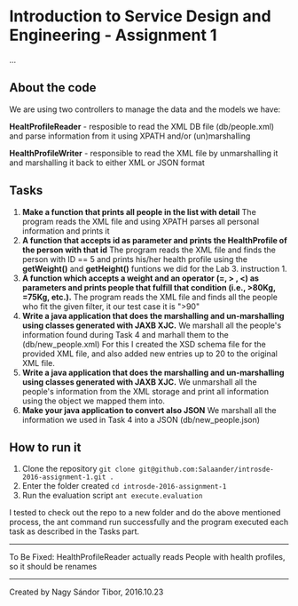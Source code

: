 # Introduction to Service Design and Engineering - Assignment 1

...

## About the code

We are using two controllers to manage the data and the models we have:

**HealtProfileReader** - resposible to read the XML DB file (db/people.xml) and parse information from it using XPATH and/or (un)marshalling

**HealthProfileWriter** - responsible to read the XML file by unmarshalling it and marshalling it back to either XML or JSON format

## Tasks

1. **Make a function that prints all people in the list with detail**
The program reads the XML file and using XPATH parses all personal information and prints it
2. **A function that accepts id as parameter and prints the HealthProfile of the person with that id**
The program reads the XML file and finds the person with ID == 5 and prints his/her health profile using the **getWeight()** and **getHeight()** funtions we did for the Lab 3. instruction 1.
3. **A function which accepts a weight and an operator (=, > , <) as parameters and prints people that fulfill that condition (i.e., >80Kg, =75Kg, etc.).**
The program reads the XML file and finds all the people who fit the given filter, it our test case it is ">90"
4. **Write a java application that does the marshalling and un-marshalling using classes generated with JAXB XJC.**
We marshall all the people's information found during Task 4 and marhall them to the (db/new_people.xml)
For this I created the XSD schema file for the provided XML file, and also added new entries up to 20 to the original XML file.
5. **Write a java application that does the marshalling and un-marshalling using classes generated with JAXB XJC.**
We unmarshall all the people's information from the XML storage and print all information using the object we mapped them into.
6. **Make your java application to convert also JSON**
We marshall all the information we used in Task 4 into a JSON (db/new_people.json)


## How to run it

1) Clone the repository
``git clone git@github.com:Salaander/introsde-2016-assignment-1.git .``
2) Enter the folder created
``cd introsde-2016-assignment-1``
3) Run the evaluation script
``ant execute.evaluation``

I tested to check out the repo to a new folder and do the above mentioned process, the ant command run successfully and the program executed each task as described in the Tasks part.

----

To Be Fixed:
HealthProfileReader actually reads People with health profiles, so it should be renames

----

Created by Nagy Sándor Tibor, 2016.10.23